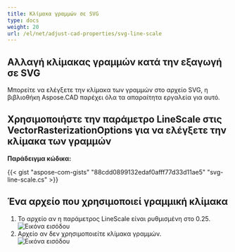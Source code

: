 ```yaml
---
title: Κλίμακα γραμμών σε SVG
type: docs
weight: 20
url: /el/net/adjust-cad-properties/svg-line-scale
---
```



## **Αλλαγή κλίμακας γραμμών κατά την εξαγωγή σε SVG**

Μπορείτε να ελέγξετε την κλίμακα των γραμμών στο αρχείο SVG, η βιβλιοθήκη Aspose.CAD παρέχει όλα τα απαραίτητα εργαλεία για αυτό.

## **Χρησιμοποιήστε την παράμετρο LineScale στις VectorRasterizationOptions για να ελέγξετε την κλίμακα των γραμμών**

**Παράδειγμα κώδικα:**

{{< gist "aspose-com-gists" "88cdd0899132edaf0afff77d33d11ae5" "svg-line-scale.cs" >}}


## Ένα αρχείο που χρησιμοποιεί γραμμική κλίμακα
1. Το αρχείο αν η παράμετρος LineScale είναι ρυθμισμένη στο 0.25.<br>
![Εικόνα εισόδου](/_assets/line_scale_0.25.png)<br>
1. Αρχείο αν δεν χρησιμοποιείτε κλίμακα γραμμών.<br>
![Εικόνα εισόδου](/_assets/basic_options.png)<br>
